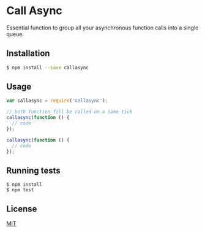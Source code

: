 # Call Async

  Essential function to group all your asynchronous function calls into
  a single queue.

## Installation

  ```bash
  $ npm install --save callasync
  ```

## Usage

  ```js
  var callasync = require('callasync');

  // both function fill be called on a same tick
  callasync(function () {
    // code
  });

  callasync(function () {
    // code
  });
  ```

## Running tests

```
$ npm install
$ npm test
```

## License

  [MIT](LICENSE)
